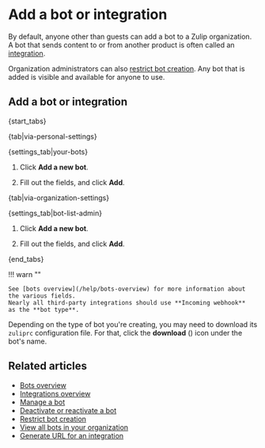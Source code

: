 # Add a bot or integration

By default, anyone other than guests can add a bot to a Zulip organization.
A bot that sends content to or from another product is often called an
[integration](/help/integrations-overview).

Organization administrators can also
[restrict bot creation](/help/restrict-bot-creation). Any bot that is added
is visible and available for anyone to use.

## Add a bot or integration

{start_tabs}

{tab|via-personal-settings}

{settings_tab|your-bots}

1. Click **Add a new bot**.

1. Fill out the fields, and click **Add**.

{tab|via-organization-settings}

{settings_tab|bot-list-admin}

1. Click **Add a new bot**.

1. Fill out the fields, and click **Add**.

{end_tabs}

!!! warn ""

    See [bots overview](/help/bots-overview) for more information about
    the various fields.
    Nearly all third-party integrations should use **Incoming webhook**
    as the **bot type**.

Depending on the type of bot you're creating, you may need to download its
`zuliprc` configuration file. For that, click the **download**
(<i class="fa fa-download"></i>) icon under the bot's name.

## Related articles

* [Bots overview](/help/bots-overview)
* [Integrations overview](/help/integrations-overview)
* [Manage a bot](/help/manage-a-bot)
* [Deactivate or reactivate a bot](/help/deactivate-or-reactivate-a-bot)
* [Restrict bot creation](/help/restrict-bot-creation)
* [View all bots in your organization](/help/view-all-bots-in-your-organization)
* [Generate URL for an integration](/help/generate-integration-url)
